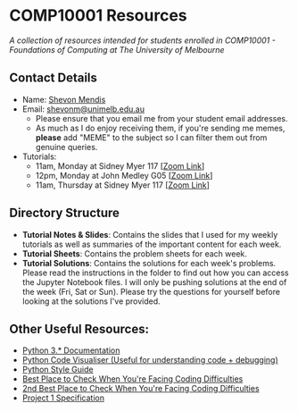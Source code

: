 # COMP10001 Resources
_A collection of resources intended for students enrolled in COMP10001 - Foundations of Computing at The University of Melbourne_

## Contact Details
* Name: [Shevon Mendis](https://www.linkedin.com/in/mendiss/)
* Email: shevonm@unimelb.edu.au
   * Please ensure that you email me from your student email addresses.
   * As much as I do enjoy receiving them, if you're sending me memes, **please** add "MEME" to the subject so I can filter them out from genuine queries.
* Tutorials: 
   * 11am, Monday   at Sidney Myer 117 \[[Zoom Link](https://unimelb.zoom.us/j/809749688)\]
   * 12pm, Monday   at John Medley G05 \[[Zoom Link](https://unimelb.zoom.us/j/396012212)\]
   * 11am, Thursday at Sidney Myer 117 \[[Zoom Link](https://unimelb.zoom.us/j/545327115)\]

## Directory Structure
* **Tutorial Notes & Slides**: Contains the slides that I used for my weekly tutorials as well as summaries of the important content for each week.
* **Tutorial Sheets**: Contains the problem sheets for each week.
* **Tutorial Solutions**: Contains the solutions for each week's problems. Please read the instructions in the folder to find out how you can access the Jupyter Notebook files. I will only be pushing solutions at the end of the week (Fri, Sat or Sun). Please try the questions for yourself before looking at the solutions I've provided.

## Other Useful Resources:
* [Python 3.* Documentation](https://docs.python.org/3/library/index.html)
* [Python Code Visualiser (Useful for understanding code + debugging)](http://pythontutor.com/visualize.html#mode=edit)
* [Python Style Guide](https://www.python.org/dev/peps/pep-0008/)
* [Best Place to Check When You're Facing Coding Difficulties](https://www.google.com/)
* [2nd Best Place to Check When You're Facing Coding Difficulties](https://stackoverflow.com/)
* [Project 1 Specification](https://www.youtube.com/watch?v=dQw4w9WgXcQ)

